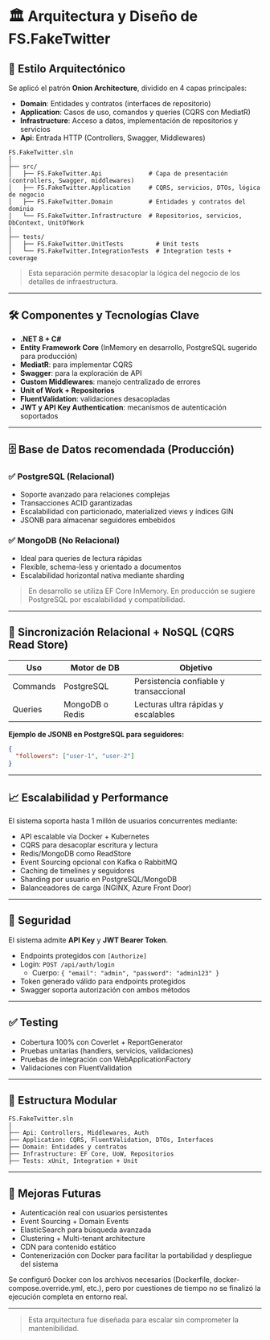 # 🏛️ Arquitectura y Diseño de FS.FakeTwitter

## 🧱 Estilo Arquitectónico

Se aplicó el patrón **Onion Architecture**, dividido en 4 capas principales:

- **Domain**: Entidades y contratos (interfaces de repositorio)
- **Application**: Casos de uso, comandos y queries (CQRS con MediatR)
- **Infrastructure**: Acceso a datos, implementación de repositorios y servicios
- **Api**: Entrada HTTP (Controllers, Swagger, Middlewares)

```
FS.FakeTwitter.sln
│
├── src/
│   ├── FS.FakeTwitter.Api             # Capa de presentación (controllers, Swagger, middlewares)
│   ├── FS.FakeTwitter.Application     # CQRS, servicios, DTOs, lógica de negocio
│   ├── FS.FakeTwitter.Domain          # Entidades y contratos del dominio
│   └── FS.FakeTwitter.Infrastructure  # Repositorios, servicios, DbContext, UnitOfWork
│
├── tests/
│   ├── FS.FakeTwitter.UnitTests         # Unit tests
│   └── FS.FakeTwitter.IntegrationTests  # Integration tests + coverage
```

> Esta separación permite desacoplar la lógica del negocio de los detalles de infraestructura.

---

## 🛠️ Componentes y Tecnologías Clave

- **.NET 8 + C#**
- **Entity Framework Core** (InMemory en desarrollo, PostgreSQL sugerido para producción)
- **MediatR**: para implementar CQRS
- **Swagger**: para la exploración de API
- **Custom Middlewares**: manejo centralizado de errores
- **Unit of Work + Repositorios**
- **FluentValidation**: validaciones desacopladas
- **JWT y API Key Authentication**: mecanismos de autenticación soportados

---

## 🗄️ Base de Datos recomendada (Producción)

### ✅ PostgreSQL (Relacional)
- Soporte avanzado para relaciones complejas
- Transacciones ACID garantizadas
- Escalabilidad con particionado, materialized views y índices GIN
- JSONB para almacenar seguidores embebidos

### ✅ MongoDB (No Relacional)
- Ideal para queries de lectura rápidas
- Flexible, schema-less y orientado a documentos
- Escalabilidad horizontal nativa mediante sharding

> En desarrollo se utiliza EF Core InMemory. En producción se sugiere PostgreSQL por escalabilidad y compatibilidad.

---

## 🔄 Sincronización Relacional + NoSQL (CQRS Read Store)

| Uso     | Motor de DB      | Objetivo                           |
|---------|------------------|------------------------------------|
| Commands| PostgreSQL      | Persistencia confiable y transaccional |
| Queries | MongoDB o Redis | Lecturas ultra rápidas y escalables   |

**Ejemplo de JSONB en PostgreSQL para seguidores:**
```json
{
  "followers": ["user-1", "user-2"]
}
```

---

## 📈 Escalabilidad y Performance

El sistema soporta hasta 1 millón de usuarios concurrentes mediante:

- API escalable vía Docker + Kubernetes
- CQRS para desacoplar escritura y lectura
- Redis/MongoDB como ReadStore
- Event Sourcing opcional con Kafka o RabbitMQ
- Caching de timelines y seguidores
- Sharding por usuario en PostgreSQL/MongoDB
- Balanceadores de carga (NGINX, Azure Front Door)

---

## 🔐 Seguridad

El sistema admite **API Key** y **JWT Bearer Token**.

- Endpoints protegidos con `[Authorize]`
- Login: `POST /api/auth/login`
  - Cuerpo: `{ "email": "admin", "password": "admin123" }`
- Token generado válido para endpoints protegidos
- Swagger soporta autorización con ambos métodos

---

## ✅ Testing

- Cobertura 100% con Coverlet + ReportGenerator
- Pruebas unitarias (handlers, servicios, validaciones)
- Pruebas de integración con WebApplicationFactory
- Validaciones con FluentValidation

---

## 📂 Estructura Modular

```
FS.FakeTwitter.sln
│
├── Api: Controllers, Middlewares, Auth
├── Application: CQRS, FluentValidation, DTOs, Interfaces
├── Domain: Entidades y contratos
├── Infrastructure: EF Core, UoW, Repositorios
├── Tests: xUnit, Integration + Unit
```

---

## 🚀 Mejoras Futuras

- Autenticación real con usuarios persistentes
- Event Sourcing + Domain Events
- ElasticSearch para búsqueda avanzada
- Clustering + Multi-tenant architecture
- CDN para contenido estático
- Contenerización con Docker para facilitar la portabilidad y despliegue del sistema

Se configuró Docker con los archivos necesarios (Dockerfile, docker-compose.override.yml, etc.), pero por cuestiones de tiempo no se finalizó la ejecución completa en entorno real.

---

> Esta arquitectura fue diseñada para escalar sin comprometer la mantenibilidad.
